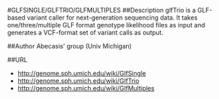 #GLFSINGLE/GLFTRIO/GLFMULTIPLES
##Description
glfTrio is a GLF-based variant caller for next-generation sequencing data. It takes one/three/multiple GLF format genotype likelihood files as input and generates a VCF-format set of variant calls as output.

##Author
Abecasis' group (Univ Michigan)

##URL
* http://genome.sph.umich.edu/wiki/GlfSingle
* http://genome.sph.umich.edu/wiki/GlfTrio
* http://genome.sph.umich.edu/wiki/GlfMultiples

